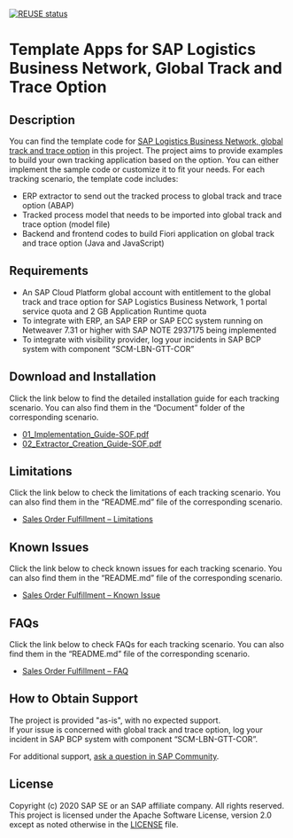 [![REUSE status](https://api.reuse.software/badge/github.com/SAP-samples/logistics-business-network-gtt-samples)](https://api.reuse.software/info/github.com/SAP-samples/logistics-business-network-gtt-samples) 
# Template Apps for SAP Logistics Business Network, Global Track and Trace Option

## Description
You can find the template code for [SAP Logistics Business Network, global track and trace option]( https://help.sap.com/viewer/product/SAP_LBN_GTT_OPTION/LBN/en-US?task=discover_task) in this project. The project aims to provide examples to build your own tracking application based on the option. You can either implement the sample code or customize it to fit your needs. For each tracking scenario, the template code includes: 
* ERP extractor to send out the tracked process to global track and trace option (ABAP) 
* Tracked process model that needs to be imported into global track and trace option (model file) 
* Backend and frontend codes to build Fiori application on global track and trace option (Java and JavaScript)

## Requirements
* An SAP Cloud Platform global account with entitlement to the global track and trace option for SAP Logistics Business Network, 1 portal service quota and 2 GB Application Runtime quota
* To integrate with ERP, an SAP ERP or SAP ECC system running on Netweaver 7.31 or higher with SAP NOTE 2937175 being implemented
* To integrate with visibility provider, log your incidents in SAP BCP system with component “SCM-LBN-GTT-COR”

## Download and Installation
Click the link below to find the detailed installation guide for each tracking scenario. You can also find them in the “Document” folder of the corresponding scenario.
* [01_Implementation_Guide-SOF.pdf](https://github.com/SAP-samples/logistics-business-network-gtt-samples/blob/master/lbn-gtt-sof-sample/Documents/01_Implementation_Guide-SOF.pdf)
* [02_Extractor_Creation_Guide-SOF.pdf](https://github.com/SAP-samples/logistics-business-network-gtt-samples/blob/master/lbn-gtt-sof-sample/Documents/02_Extractor_Creation_Guide-SOF.pdf)

## Limitations
Click the link below to check the limitations of each tracking scenario. You can also find them in the “README.md” file of the corresponding scenario.
* [Sales Order Fulfillment – Limitations](https://github.com/SAP-samples/logistics-business-network-gtt-samples/blob/master/lbn-gtt-sof-sample/README.md#limitations)

## Known Issues
Click the link below to check known issues for each tracking scenario. You can also find them in the “README.md” file of the corresponding scenario.
* [Sales Order Fulfillment – Known Issue](https://github.com/SAP-samples/logistics-business-network-gtt-samples/blob/master/lbn-gtt-sof-sample/README.md#known-issue)

## FAQs
Click the link below to check FAQs for each tracking scenario. You can also find them in the “README.md” file of the corresponding scenario.
* [Sales Order Fulfillment – FAQ](https://github.com/SAP-samples/logistics-business-network-gtt-samples/blob/master/lbn-gtt-sof-sample/README.md#faqs)

## How to Obtain Support
The project is provided "as-is", with no expected support. </br>
If your issue is concerned with global track and trace option, log your incident in SAP BCP system with component “SCM-LBN-GTT-COR”. 

For additional support, [ask a question in SAP Community](https://answers.sap.com/questions/ask.html?additionalTagId=73555000100800000602).

## License
Copyright (c) 2020 SAP SE or an SAP affiliate company. All rights reserved. This project is licensed under the Apache Software License, version 2.0 except as noted otherwise in the [LICENSE](LICENSE) file.   
